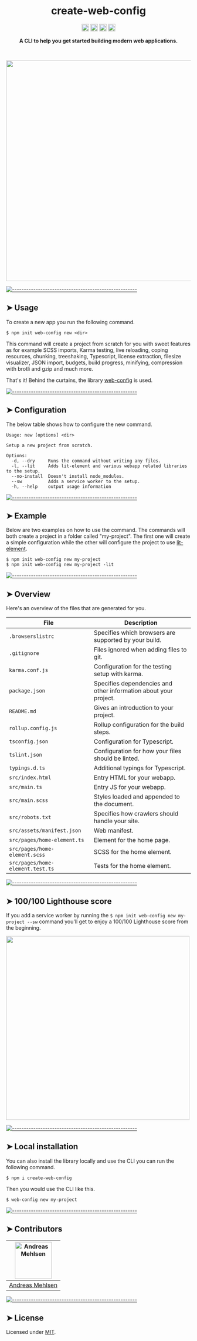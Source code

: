 <h1 align="center">create-web-config</h1>
<p align="center">
		<a href="https://npmcharts.com/compare/create-web-config?minimal=true"><img alt="Downloads per month" src="https://img.shields.io/npm/dm/create-web-config.svg" height="20"/></a>
<a href="https://www.npmjs.com/package/create-web-config"><img alt="NPM Version" src="https://img.shields.io/npm/v/create-web-config.svg" height="20"/></a>
<a href="https://david-dm.org/andreasbm/create-web-config"><img alt="Dependencies" src="https://img.shields.io/david/andreasbm/create-web-config.svg" height="20"/></a>
<a href="https://github.com/andreasbm/create-web-config/graphs/contributors"><img alt="Contributors" src="https://img.shields.io/github/contributors/andreasbm/create-web-config.svg" height="20"/></a>
	</p>

<p align="center">
  <b>A CLI to help you get started building modern web applications.</b></br>
  <sub><sub>
</p>

<br />


<p align="center">
	<img src="https://raw.githubusercontent.com/andreasbm/create-web-config/master/example.gif" width="600">
</p>


[![-----------------------------------------------------](https://raw.githubusercontent.com/andreasbm/readme/master/assets/lines/colored.png)](#usage)

## ➤ Usage

To create a new app you run the following command.

```
$ npm init web-config new <dir>
```

This command will create a project from scratch for you with sweet features as for example SCSS imports, Karma testing, live reloading, coping resources, chunking, treeshaking, Typescript, license extraction, filesize visualizer, JSON import, budgets, build progress, minifying, compression with brotli and gzip and much more.

That's it! Behind the curtains, the library [web-config](https://github.com/andreasbm/web-config) is used.


[![-----------------------------------------------------](https://raw.githubusercontent.com/andreasbm/readme/master/assets/lines/colored.png)](#configuration)

## ➤ Configuration

The below table shows how to configure the new command.

```
Usage: new [options] <dir>

Setup a new project from scratch.

Options:
  -d, --dry     Runs the command without writing any files.
  -l, --lit     Adds lit-element and various webapp related libraries to the setup.
  --no-install  Doesn't install node_modules.
  --sw          Adds a service worker to the setup.
  -h, --help    output usage information
```


[![-----------------------------------------------------](https://raw.githubusercontent.com/andreasbm/readme/master/assets/lines/colored.png)](#example)

## ➤ Example

Below are two examples on how to use the command. The commands will both create a project in a folder called "my-project". The first one will create a simple configuration while the other will configure the project to use [lit-element](https://github.com/Polymer/lit-element).

```
$ npm init web-config new my-project
$ npm init web-config new my-project -lit
```


[![-----------------------------------------------------](https://raw.githubusercontent.com/andreasbm/readme/master/assets/lines/colored.png)](#overview)

## ➤ Overview

Here's an overview of the files that are generated for you.


| File                             | Description                                      |
|----------------------------------|--------------------------------------------------|
| `.browserslistrc`                | Specifies which browsers are supported by your build. |
| `.gitignore`                     | Files ignored when adding files to git.          |
| `karma.conf.js`                  | Configuration for the testing setup with karma.  |
| `package.json`                   | Specifies dependencies and other information about your project. |
| `README.md`                      | Gives an introduction to your project.           |
| `rollup.config.js`               | Rollup configuration for the build steps.        |
| `tsconfig.json`                  | Configuration for Typescript.                    |
| `tslint.json`                    | Configuration for how your files should be linted. |
| `typings.d.ts`                   | Additional typings for Typescript.               |
| `src/index.html`                 | Entry HTML for your webapp.                      |
| `src/main.ts`                    | Entry JS for your webapp.                        |
| `src/main.scss`                  | Styles loaded and appended to the document.      |
| `src/robots.txt`                 | Specifies how crawlers should handle your site.  |
| `src/assets/manifest.json`       | Web manifest.                                    |
| `src/pages/home-element.ts`      | Element for the home page.                       |
| `src/pages/home-element.scss`    | SCSS for the home element.                       |
| `src/pages/home-element.test.ts` | Tests for the home element.                      |



[![-----------------------------------------------------](https://raw.githubusercontent.com/andreasbm/readme/master/assets/lines/colored.png)](#100100-lighthouse-score)

## ➤ 100/100 Lighthouse score

If you add a service worker by running the `$ npm init web-config new my-project --sw` command you'll get to enjoy a 100/100 Lighthouse score from the beginning.

<img src="https://raw.githubusercontent.com/andreasbm/create-web-config/master/lighthouse.png" width="500">


[![-----------------------------------------------------](https://raw.githubusercontent.com/andreasbm/readme/master/assets/lines/colored.png)](#local-installation)

## ➤ Local installation

You can also install the library locally and use the CLI you can run the following command.

```
$ npm i create-web-config
```

Then you would use the CLI like this.

```
$ web-config new my-project
```


[![-----------------------------------------------------](https://raw.githubusercontent.com/andreasbm/readme/master/assets/lines/colored.png)](#contributors)

## ➤ Contributors
	

| [<img alt="Andreas Mehlsen" src="https://avatars1.githubusercontent.com/u/6267397?s=460&v=4" width="100">](https://twitter.com/andreasmehlsen) |
|:--------------------------------------------------:|
| [Andreas Mehlsen](https://twitter.com/andreasmehlsen) |


[![-----------------------------------------------------](https://raw.githubusercontent.com/andreasbm/readme/master/assets/lines/colored.png)](#license)

## ➤ License
	
Licensed under [MIT](https://opensource.org/licenses/MIT).